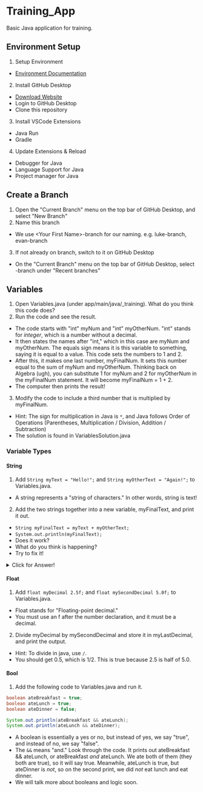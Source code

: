 # Training_App
Basic Java application for training.

## Environment Setup
1. Setup Environment
 - [Environment Documentation](https://sites.google.com/view/team930programmingdoc/organization/environment)
2. Install GitHub Desktop
 - [Download Website](https://desktop.github.com/download/)
 - Login to GitHub Desktop
 - Clone this repository
3. Install VSCode Extensions
 - Java Run
 - Gradle
4. Update Extensions & Reload
 - Debugger for Java
 - Language Support for Java
 - Project manager for Java

## Create a Branch
1. Open the "Current Branch" menu on the top bar of GitHub Desktop, and select "New Branch"
2. Name this branch
 - We use \<Your First Name\>-branch for our naming. e.g. luke-branch, evan-branch
3. If not already on branch, switch to it on GitHub Desktop
 - On the "Current Branch" menu on the top bar of GitHub Desktop, select <Name>-branch under "Recent branches"

## Variables
1. Open Variables.java (under app/main/java/_training). What do you think this code does?
2. Run the code and see the result.
 - The code starts with "int" myNum and "int" myOtherNum. "int" stands for *integer*, which is a number without a decimal.
 - It then states the names after "int," which in this case are myNum and myOtherNum. The equals sign means it is this variable to something, saying it is equal to a value. This code sets the numbers to 1 and 2.
 - After this, it makes one last number, myFinalNum. It sets this number equal to the sum of myNum and myOtherNum. Thinking back on Algebra (ugh), you can substitute 1 for myNum and 2 for myOtherNum in the myFinalNum statement. It will become myFinalNum = 1 + 2.
 - The computer then prints the result!
3. Modify the code to include a third number that is multiplied by myFinalNum.
 - Hint: The sign for multiplication in Java is `*`, and Java follows Order of Operations (Parentheses, Multiplication / Division, Addition / Subtraction)
 - The solution is found in VariablesSolution.java

### Variable Types
#### String
 1. Add `String myText = "Hello!";` and `String myOtherText = "Again!";` to Variables.java.
 - A string represents a "string of characters." In other words, string is text!
 2. Add the two strings together into a new variable, myFinalText, and print it out.
 - `String myFinalText = myText + myOtherText;`
 - `System.out.println(myFinalText);`
 - Does it work?
 - What do you think is happening?
 - Try to fix it!
 <details>
 <summary>Click for Answer!</summary>
 When you are adding the two strings together, it adds "Hello!" and "Again!". There isn't a space inbetween, resulting in "Hello!Again!" You can fix it by adding a space after "Hello! " or before " Again!" View the solution if confused.
 </details>

#### Float
 1. Add `float myDecimal 2.5f;` and `float mySecondDecimal 5.0f;` to Variables.java.
 - Float stands for "Floating-point decimal."
 - You must use an f after the number declaration, and it must be a decimal.
 2. Divide myDecimal by mySecondDecimal and store it in myLastDecimal, and print the output.
 - Hint: To divide in java, use `/`.
 - You should get 0.5, which is 1/2. This is true because 2.5 is half of 5.0.
#### Bool
 1. Add the following code to Variables.java and run it.
 ```java
 boolean ateBreakfast = true;
 boolean ateLunch = true;
 boolean ateDinner = false;

 System.out.println(ateBreakfast && ateLunch);
 System.out.println(ateLunch && ateDinner);
 ```
 - A boolean is essentially a yes or no, but instead of yes, we say "true", and instead of no, we say "false".
 - The `&&` means "and." Look through the code. It prints out ateBreakfast && ateLunch, or ateBreakfast *and* ateLunch. We ate both of them (they both are true), so it will say true. Meanwhile, ateLunch is true, but ateDinner is *not*, so on the second print, we did *not* eat lunch and eat dinner.
 - We will talk more about booleans and logic soon.
